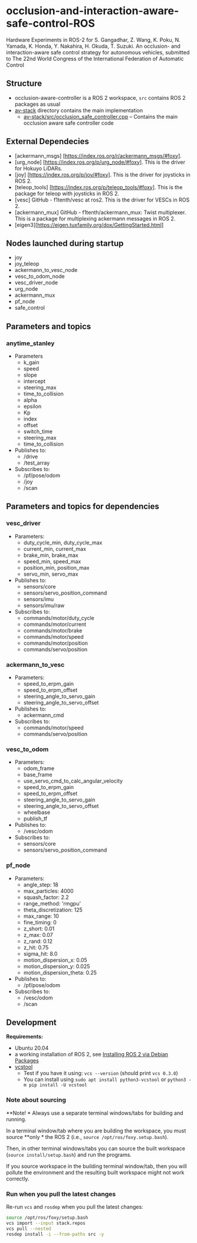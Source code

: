 # occlusion-and-interaction-aware-safe-control-ROS

Hardware Experiments in ROS-2 for S. Gangadhar, Z. Wang, K. Poku, N. Yamada, K. Honda, Y. Nakahira, H. Okuda, T. Suzuki. An occlusion- and
interaction-aware safe control strategy for autonomous vehicles, submitted to The 22nd World Congress of the
International Federation of Automatic Control

## Structure

* occlusion-aware-controller is a ROS 2 workspace, `src` contains ROS 2 packages as usual
* [av-stack](./occlusion-aware-controller/src/av-stack/) directory contains the main implementation
	* [av-stack/src/occlusion_safe_controller.cpp](./occlusion-aware-controller/src/av-stack/src/occlusion_safe_controller.cpp) – Contains the main occlusion aware safe controller code


## External Dependecies

* [ackermann_msgs] [https://index.ros.org/r/ackermann_msgs/#foxy].
* [urg_node] [https://index.ros.org/p/urg_node/#foxy]. This is the driver for Hokuyo LiDARs.
* [joy] [https://index.ros.org/p/joy/#foxy]. This is the driver for joysticks in ROS 2.
* [teleop_tools] [https://index.ros.org/p/teleop_tools/#foxy]. This is the package for teleop with joysticks in ROS 2.
* [vesc] GitHub - f1tenth/vesc at ros2. This is the driver for VESCs in ROS 2.
* [ackermann_mux] GitHub - f1tenth/ackermann_mux: Twist multiplexer. This is a package for multiplexing ackermann messages in ROS 2.
* [eigen3][https://eigen.tuxfamily.org/dox/GettingStarted.html]

## Nodes launched during startup
* joy
* joy_teleop
* ackermann_to_vesc_node
* vesc_to_odom_node
* vesc_driver_node
* urg_node
* ackermann_mux
* pf_node
* safe_control

## Parameters and topics

### anytime_stanley
* Parameters
    * k_gain
    * speed
    * slope
    * intercept
    * steering_max
    * time_to_collision
    * alpha
    * epsilon
    * Kp
    * index
    * offset
    * switch_time
    * steering_max
    * time_to_collision
* Publishes to:
    * /drive
    * /test_array
* Subscribes to:
    * /pf/pose/odom
    * /joy
    * /scan

## Parameters and topics for dependencies

### vesc_driver
* Parameters:
    * duty_cycle_min, duty_cycle_max
    * current_min, current_max
    * brake_min, brake_max
    * speed_min, speed_max
    * position_min, position_max
    * servo_min, servo_max
* Publishes to:
    * sensors/core
    * sensors/servo_position_command
    * sensors/imu
    * sensors/imu/raw
* Subscribes to:
    * commands/motor/duty_cycle
    * commands/motor/current
    * commands/motor/brake
    * commands/motor/speed
    * commands/motor/position
    * commands/servo/position
### ackermann_to_vesc
* Parameters:
    * speed_to_erpm_gain
    * speed_to_erpm_offset
    * steering_angle_to_servo_gain
    * steering_angle_to_servo_offset
* Publishes to:
    * ackermann_cmd
* Subscribes to:
    * commands/motor/speed
    * commands/servo/position
### vesc_to_odom
* Parameters:
    * odom_frame
    * base_frame
    * use_servo_cmd_to_calc_angular_velocity
    * speed_to_erpm_gain
    * speed_to_erpm_offset
    * steering_angle_to_servo_gain
    * steering_angle_to_servo_offset
    * wheelbase
    * publish_tf
* Publishes to:
    * /vesc/odom
* Subscribes to:
    * sensors/core
    * sensors/servo_position_command
### pf_node
* Parameters:
    * angle_step: 18
    * max_particles: 4000
    * squash_factor: 2.2
    * range_method: 'rmgpu'
    * theta_discretization: 125
    * max_range: 10
    * fine_timing: 0
    * z_short: 0.01
    * z_max: 0.07
    * z_rand: 0.12
    * z_hit: 0.75
    * sigma_hit: 8.0
    * motion_dispersion_x: 0.05
    * motion_dispersion_y: 0.025
    * motion_dispersion_theta: 0.25
* Publishes to:
    * /pf/pose/odom
* Subscribes to:
    * /vesc/odom
    * /scan

## Development

**Requirements:**
* Ubuntu 20.04
* a working installation of ROS 2, see [Installing ROS 2 via Debian Packages][ros2-foxy-debian-pkgs]
* [vcstool](https://github.com/dirk-thomas/vcstool)
	* Test if you have it using: `vcs --version` (should print `vcs 0.3.0`)
	* You can install using `sudo apt install python3-vcstool` or `python3 -m pip install -U vcstool`


### Note about sourcing

**Note!    * Always use a separate terminal windows/tabs for building and running.

In a terminal window/tab where you are building the workspace, you must source **only    * the ROS 2
(i.e., `source /opt/ros/foxy.setup.bash`).

Then, in other terminal windows/tabs you can source the built workspace (`source install/setup.bash`) and run the
programs.

If you source workspace in the building terminal window/tab, then you will pollute the environment and the resulting
built workspace might not work correctly.


### Run when you pull the latest changes

Re-run `vcs` and `rosdep` when you pull the latest changes:
```bash
source /opt/ros/foxy/setup.bash
vcs import --input stack.repos
vcs pull --nested
rosdep install -i --from-paths src -y
```


<!-- links references -->

[ros2-foxy-debian-pkgs]: https://docs.ros.org/en/galactic/Installation/Ubuntu-Install-Debians.html

